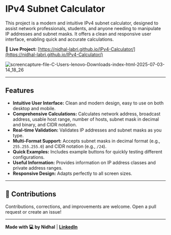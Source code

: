 # IPv4 Subnet Calculator

This project is a modern and intuitive IPv4 subnet calculator, designed to assist network professionals, students, and anyone needing to manipulate IP addresses and subnet masks. It offers a clean and responsive user interface, enabling quick and accurate calculations.

🔗 **Live Project:** [https://nidhal-labri.github.io/IPv4-Calculator/](https://nidhal-labri.github.io/IPv4-Calculator/)


![screencapture-file-C-Users-lenovo-Downloads-index-html-2025-07-03-14_18_26](https://github.com/user-attachments/assets/add8ccd1-27fb-4a73-b4d1-c4cb05b9ab34)

---

## Features

- **Intuitive User Interface:** Clean and modern design, easy to use on both desktop and mobile.
- **Comprehensive Calculations:** Calculates network address, broadcast address, usable host range, number of hosts, subnet mask in decimal and binary, and CIDR notation.
- **Real-time Validation:** Validates IP addresses and subnet masks as you type.
- **Multi-Format Support:** Accepts subnet masks in decimal format (e.g., `255.255.255.0`) and CIDR notation (e.g., `/24`).
- **Quick Examples:** Includes example buttons for quickly testing different configurations.
- **Useful Information:** Provides information on IP address classes and private address ranges.
- **Responsive Design:** Adapts perfectly to all screen sizes.

---

## 🧠 Contributions

Contributions, corrections, and improvements are welcome. Open a pull request or create an issue!

---

**Made with 💻 by Nidhal** | **[LinkedIn](https://www.linkedin.com/in/nidhal-labri/)**

